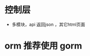 <!--
 * @Author: Brightness
 * @Date: 2021-10-12 08:37:15
 * @LastEditors: Brightness
 * @LastEditTime: 2021-10-12 08:44:41
 * @Description:  
-->
# 控制层
- 多模块，api 返回json ，其它html页面

# orm 推荐使用 gorm